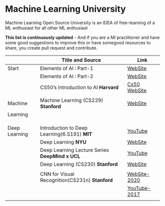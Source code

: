 # Machine Learning University

Machine Learning Open Source University is an IDEA of free-learning of a ML enthusiast for all other ML enthusiast

**This list is continuously updated** - And if you are a Ml practitioner and have some good suggestions to improve this or have somegood resources to share, you create pull request and contribute.




 |        		| Title and Source                                             | Link                               				          |
 |--------------| ------------------------------------------------------------ | -------------------------------------------------------------|
 | Start  		| Elements of AI :  Part-1                                     | [WebSite](https://course.elementsofai.com/)				  |
 |        		| Elements of AI :  Part-2                                     | [WebSite](https://buildingai.elementsofai.com/) 			  |
 |        		| CS50’s Introduction to AI	**Harvard**			               | [Cs50 WebSite](https://cs50.harvard.edu/ai/2020/)			  |
 |        		|															   |					 										  |
 | Machine    	| Machine Learning (CS229) **Stanford**						   | [WebSite](http://cs229.stanford.edu/syllabus-spring2020.html)|
 | Learning   	|															   |					 										  |
 |        		|															   |					 										  |
 |        		|															   |					 										  |
 |        		|															   |					 										  |     
 |Deep Learning | Introduction to Deep Learning(6.S191) **MIT**		 		   | [YouTube](https://tinyurl.com/y2jmc89y)					  |
 |		        | Deep Learning **NYU**					 					   | [WebSite](https://atcold.github.io/pytorch-Deep-Learning/)	  |
 |        		| Deep Learning Lecture Series	**DeepMind x UCL**			   | [YouTube](https://tinyurl.com/create.php)   				  |
 |        		| Deep Learning (CS230) **Stanford**						   | [WebSite](https://cs230.stanford.edu/lecture/)               | 
 |        		|															   |					 									      |
 |        		| CNN for Visual Recognition(CS231n) **Stanford**    		   | [WebSite-2020](https://cs231n.github.io/) 					  |
 |        		|															   | [YouTube-2017](https://tinyurl.com/y2gghbvs) 				  |
 |        		|															   |					 											 |

